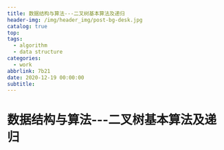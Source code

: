 ```yaml
---
title: 数据结构与算法---二叉树基本算法及递归
header-img: /img/header_img/post-bg-desk.jpg
catalog: true
top:
tags:
  - algorithm
  - data structure
categories:
  - work
abbrlink: 7b21
date: 2020-12-19 00:00:00
subtitle:
---
```


# 数据结构与算法---二叉树基本算法及递归